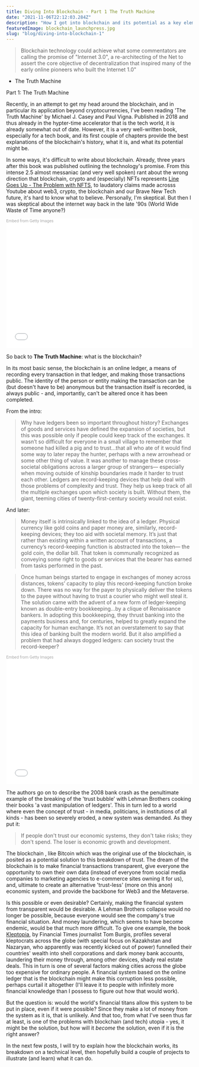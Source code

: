 ```yaml
---
title: Diving Into Blockchain - Part 1 The Truth Machine
date: "2021-11-06T22:12:03.284Z"
description: "How I got into blockchain and its potential as a key element of Web 3.0"
featuredImage: blockchain_launchpress.jpg
slug: "blog/diving-into-blockchain-1"
---
```


>Blockchain technology could achieve what some commentators are calling the promise of "Internet 3.0", a re-architecting of the Net to assert the core objective of decentralization that inspired many of the early online pioneers who built the Internet 1.0"

- The Truth Machine

Part 1: The Truth Machine

Recently, in an attempt to get my head around the blockchain, and in particular its application beyond cryptocurrencies, I've been reading 'The Truth Machine' by Michael J. Casey and Paul Vigna. Published in 2018 and thus already in the hypter-time accelerator that is the tech world, it is already somewhat out of date. However, it is a very well-written book, especially for a tech book, and its first couple of chapters provide the best explanations of the blockchain's history, what it is, and what its potential might be. 

In some ways, it's difficult to write about blockchain. Already, three years after this book was published outlining the technology's promise. From this intense 2.5 almost messaniac (and very well spoken) rant about the wrong direction that blockchain, crypto and (especially) NFTs represents [Line Goes Up - The Problem with NFTS](https://www.youtube.com/watch?v=YQ_xWvX1n9g&list=PLRNB1x8YMIye_14JDL8dMDmalpnZxUf8b&index=5&t=315s), to laudatory claims made acrosss Youtube about web3, crypto, the blockchain and our Brave New Tech future, it's hard to know what to believe. Personally, I'm skeptical. But then I was skeptical about the internet way back in the late '90s (World Wide Waste of Time anyone?)

<div class="getty embed image" style="background-color:#fff;display:inline-block;font-family:Roboto,sans-serif;color:#a7a7a7;font-size:11px;width:100%;max-width:509px;"><div style="padding:0;margin:0;text-align:left;"><a href="http://www.gettyimages.com/detail/1323419199" target="_blank" style="color:#a7a7a7;text-decoration:none;font-weight:normal !important;border:none;display:inline-block;">Embed from Getty Images</a></div><div style="overflow:hidden;position:relative;height:0;padding:66.60118% 0 0 0;width:100%;"><iframe src="//embed.gettyimages.com/embed/1323419199?et=jdgZSpAnRJh8aFjoR3h6hA&tld=com&sig=VhwrJTboT7snVh5I9suqYL4enI1WtLZ6F-mT45mAUxw=&caption=true&ver=1" scrolling="no" frameborder="0" width="509" height="339" style="display:inline-block;position:absolute;top:0;left:0;width:100%;height:100%;margin:0;"></iframe></div></div>

So back to **The Truth Machine**: what is the blockchain? 

In its most basic sense, the blockchain is an online ledger, a means of recording every transaction in that ledger, and making those transactions public. The identity of the person or entity making the transaction can be (but doesn't have to be) anonymous but the transaction itself is recorded, is always public - and, importantly, can't be altered once it has been completed. 

From the intro: 

> Why have ledgers been so important throughout history? Exchanges of goods and services have defined the expansion of societies, but this was possible only if people could keep track of the exchanges. It wasn’t so difficult for everyone in a small village to remember that someone had killed a pig and to trust...that all who ate of it would find some way to later repay the hunter, perhaps with a new arrowhead or some other thing of value. It was another to manage these cross-societal obligations across a larger group of strangers— especially when moving outside of kinship boundaries made it harder to trust each other. Ledgers are record-keeping devices that help deal with those problems of complexity and trust. They help us keep track of all the multiple exchanges upon which society is built. Without them, the giant, teeming cities of twenty-first-century society would not exist.

And later: 
> Money itself is intrinsically linked to the idea of a ledger. Physical currency like gold coins and paper money are, similarly, record-keeping devices; they too aid with societal memory. It’s just that rather than existing within a written account of transactions, a currency’s record-keeping function is abstracted into the token— the gold coin, the dollar bill. That token is communally recognized as conveying some right to goods or services that the bearer has earned from tasks performed in the past. 

> Once human beings started to engage in exchanges of money across distances, tokens’ capacity to play this record-keeping function broke down. There was no way for the payer to physically deliver the tokens to the payee without having to trust a courier who might well steal it. The solution came with the advent of a new form of ledger-keeping known as double-entry bookkeeping...by a clique of Renaissance bankers. In adopting this bookkeeping, they thrust banking into the payments business and, for centuries, helped to greatly expand the capacity for human exchange. It’s not an overstatement to say that this idea of banking built the modern world. But it also amplified a problem that had always dogged ledgers: can society trust the record-keeper? 

<div class="getty embed image align-left" style="background-color:#fff;display:inline-block;font-family:Roboto,sans-serif;color:#a7a7a7;font-size:11px;width:100%;max-width:509px;"><div style="padding:0;margin:0;text-align:left;"><a href="http://www.gettyimages.com/detail/1322421028" target="_blank" style="color:#a7a7a7;text-decoration:none;font-weight:normal !important;border:none;display:inline-block;">Embed from Getty Images</a></div><div style="overflow:hidden;position:relative;height:0;padding:66.60118% 0 0 0;width:100%;"><iframe src="//embed.gettyimages.com/embed/1322421028?et=zLNfmEE1SylNYyMN2tD3pg&tld=com&sig=Gm8p_OEat9gwFshUplWvuQ38eq6C9elha8j1SzLEleE=&caption=true&ver=1" scrolling="no" frameborder="0" width="509" height="339" style="display:inline-block;position:absolute;top:0;left:0;width:100%;height:100%;margin:0;"></iframe></div></div>

The authors go on to describe the 2008 bank crash as the penultimate example of the breaking of the 'trust bubble' with Lehman Brothers cooking their books 'a vast manipulation of ledgers'. This in turn led to a world where even the concept of trust - in media, politicians, in institutions of all kinds - has been so severely eroded, a new system was demanded. As they put it:

> If people don't trust our economic systems, they don't take risks; they don't spend. The loser is economic growth and development. 

The blockchain , like Bitcoin which was the original use of the blockchain, is posited as a potential solution to this breakdown of trust. The dream of the blockchain is to make financial transactions transparent, give everyone the opportunity to own their own data (instead of everyone from social media companies to marketing agencies to e-commerce sites owning it for us), and, ultimate to create an alternative 'trust-less' (more on this anon) economic system, and provide the backbone for Web3 and the Metaverse. 

Is this possible or even desirable? Certainly, making the financial system from transparent would be desirable. A Lehman Brothers collapse would no longer be possible, because everyone would see the company's true financial situation. And money laundering, which seems to have become endemic, would be that much more difficult. To give one example, the book [Kleptopia](https://en.wikipedia.org/wiki/Kleptopia), by Financial Times journalist Tom Burgis, profiles several kleptocrats across the globe (with special focus on Kazakhstan and Nazaryan, who apparently was recently kicked out of power) funnelled their countries' wealth into shell corporations and dark money bank accounts, laundering their money through, among other devices, shady real estate deals. This in turn is one of several factors making cities across the globe too expensive for ordinary people. A financial system based on the online ledger that is the blockchain might make this corruption less possible, perhaps curtail it altogether (I'll leave it to people with infinitely more financial knowledge than I possess to figure out how that would work). 

But the question is: would the world's financial titans allow this system to be put in place, even if it were possible? Since they make a lot of money from the system as it is, that is unlikely. And that too, from what I've seen thus far at least, is one of the problems with blockchain (and tech) utopia - yes, it might be the solution, but how will it *become* the solution, even if it is the right answer?

In the next few posts, I will try to explain how the blockchain works, its breakdown on a technical level, then hopefully build a couple of projects to illustrate (and learn) what it can do. 


